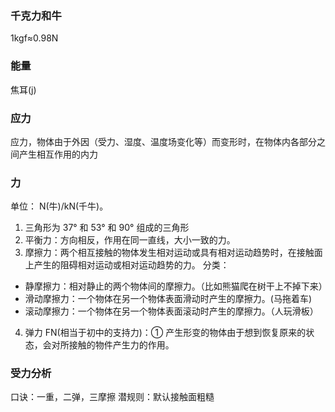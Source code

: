 ### 千克力和牛

1kgf≈0.98N

### 能量

焦耳(j)

### 应力

应力，物体由于外因（受力、湿度、温度场变化等）而变形时，在物体内各部分之间产生相互作用的内力

### 力

单位： N(牛)/kN(千牛)。

1. 三角形为 37° 和 53° 和 90° 组成的三角形
2. 平衡力：方向相反，作用在同一直线，大小一致的力。
3. 摩擦力：两个相互接触的物体发生相对运动或具有相对运动趋势时，在接触面上产生的阻碍相对运动或相对运动趋势的力。
   分类：

- 静摩擦力：相对静止的两个物体间的摩擦力。（比如熊猫爬在树干上不掉下来）
- 滑动摩擦力：一个物体在另一个物体表面滑动时产生的摩擦力。(马拖着车)
- 滚动摩擦力：一个物体在另一个物体表面滚动时产生的摩擦力。（人玩滑板）

4. 弹力 FN(相当于初中的支持力)：① 产生形变的物体由于想到恢复原来的状态，会对所接触的物件产生力的作用。

### 受力分析

口诀：一重，二弹，三摩擦
潜规则：默认接触面粗糙
